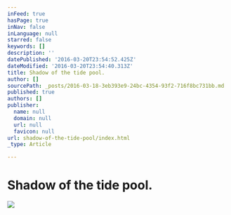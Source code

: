 ```yaml
---
inFeed: true
hasPage: true
inNav: false
inLanguage: null
starred: false
keywords: []
description: ''
datePublished: '2016-03-20T23:54:52.425Z'
dateModified: '2016-03-20T23:54:40.313Z'
title: Shadow of the tide pool.
author: []
sourcePath: _posts/2016-03-18-3eb393e9-24bc-4354-93f2-716f8bc731bb.md
published: true
authors: []
publisher:
  name: null
  domain: null
  url: null
  favicon: null
url: shadow-of-the-tide-pool/index.html
_type: Article

---
```

# Shadow of the tide pool.
![](https://the-grid-user-content.s3-us-west-2.amazonaws.com/01732d36-a0b0-4c9b-90a9-a3c7e3340d8b.jpg)